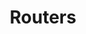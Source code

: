 ---
title: "Routers"
draft: false
# page title background image
bg_image: "images/backgrounds/page-title.jpg"
# meta description
description : ""
---